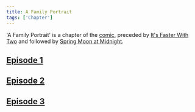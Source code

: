 ```yaml
---
title: A Family Portrait
tags: ['Chapter']
---
```

'A Family Portrait' is a chapter of the [comic](/_wiki/index.md), preceded by [It's Faster With Two](/_wiki/its-faster-with-two.md) and followed by [Spring Moon at Midnight](/_wiki/spring-moon-at-midnight.md).

## [Episode 1](https://tapas.io/episode/2080686)

## [Episode 2](https://tapas.io/episode/2080688)

## [Episode 3](https://tapas.io/episode/2080691)

